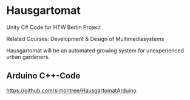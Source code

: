 # Hausgartomat
Unity C# Code for HTW Berlin Project

Related Courses: Development & Design of Multimediasystems

Hausgartomat will be an automated growing system for unexperienced urban gardeners.

## Arduino C++-Code
https://github.com/simontree/HausgartomatArduino
